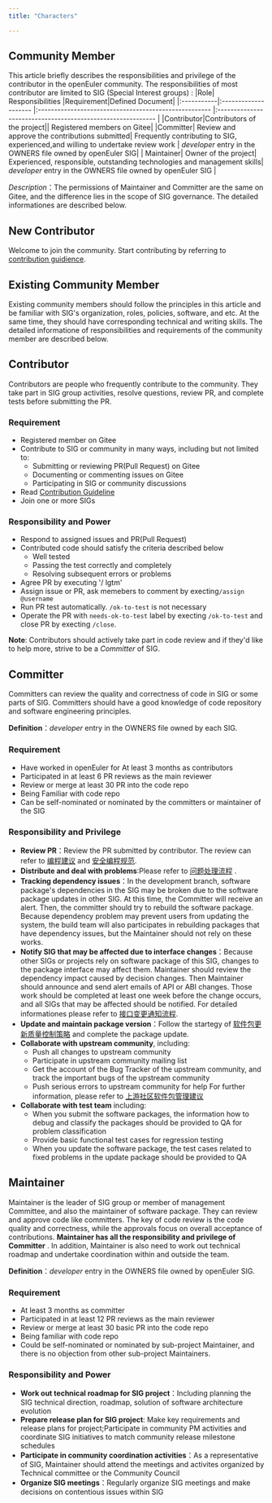 ```yaml
---
title: "Characters"

---
```

<ClientOnly>
  <sig-role-description />
</ClientOnly>
<div class="markdown">

## Community Member


This article briefly describes the responsibilities and privilege of the contributor in the openEuler community. The responsibilities of most contributor are limited to SIG (Special Interest groups) :
|Role| Responsibilities |Requirement|Defined Document|
|:-----------|:-------------------- |:----------------------------------------------------- |:----------------------------------------------------------- |
|Contributor|Contributors of the project|| Registered members on Gitee|
|Committer| Review and approve the contributions submitted| Frequently contributing to SIG, experienced,and willing to undertake review work | *developer* entry in the OWNERS file owned by openEuler SIG|
| Maintainer| Owner of the project| Experienced, responsible, outstanding technologies and management skills| *developer* entry in the OWNERS file owned by openEuler SIG |

*Description*：The permissions of Maintainer and Committer are the same on Gitee, and the difference lies in the scope of SIG governance. The detailed informationes are described below.
 
## New Contributor

Welcome to join the community. Start contributing by referring to [contribution guidience](/en/contributors/README.md).


## Existing Community Member


Existing community members should follow the principles in this article and be familiar with SIG's organization, roles, policies, software, and etc. At the same time, they should have corresponding technical and writing skills. The detailed informatione of responsibilities and requirements of the community member are described below. 


## Contributor
Contributors are people who frequently contribute to the community. They take part in SIG group activities, resolve questions, review PR, and complete tests before submitting the PR. 


### Requirement

+ Registered member on Gitee
+ Contribute to SIG or community in many ways, including but not limited to:
  + Submitting or reviewing PR(Pull Request) on Gitee
  + Documenting or commenting issues on Gitee
  + Participating in SIG or community discussions
+ Read [Contribution Guideline](/en/contributors/README.md)
+ Join one or more SIGs

### Responsibility and Power

+ Respond to assigned issues and PR(Pull Request)
+ Contributed code should satisfy the criteria described below
  + Well tested
  + Passing the test correctly and completely
  + Resolving subsequent errors or problems
+ Agree PR by executing '/ lgtm'
+ Assign issue or PR, ask memebers to comment by execting`/assign @username`
+ Run PR test automatically. `/ok-to-test` is not necessary
+ Operate the PR with `needs-ok-to-test` label by execting `/ok-to-test` and close PR by execting `/close`.

**Note**: Contributors should actively take part in code review and if they'd like to help more, strive to be a *Committer* of SIG.

## Committer

Committers can review the quality and correctness of code in SIG or some parts of SIG. Committers should have a good knowledge of code repository and software engineering principles.

**Definition**：*developer* entry in the OWNERS file owned by each SIG.

### Requirement 

+ Have worked in openEuler for At least 3 months as contributors
+ Participated in at least 6 PR reviews as the main reviewer
+ Review or merge at least 30 PR into the code repo
+ Being Familiar with code repo 
+ Can be self-nominated or nominated by the committers or maintainer of the SIG

### Responsibility and Privilege

+  **Review PR**：Review the PR submitted by contributor. The review can refer to [编程建议]() and [安全编程规范]().
+  **Distribute and deal with problems**:Please refer to [问题处理流程]() .
+  **Tracking dependency issues**：In the development branch, software package's dependencies in the SIG may be broken due to the software package updates in other SIG. At this time, the Committer will receive an alert. Then, the committer should try to rebuild the software package. Because dependency problem may prevent users from updating the system, the build team will also participates in rebuilding packages that have dependency issues, but the Maintainer should not rely on these works.
+  **Notify SIG that may be affected due to interface changes**：Because other SIGs or projects rely on software package of this SIG, changes to the package interface may affect them. Maintainer should review the dependency impact caused by decision changes. Then Maintainer should announce and send alert emails of API or ABI changes. 
Those work should be completed at least one week before the change occurs, and all SIGs that may be affected should be notified. For detailed informationes please refer to [接口变更通知流程]().
+  **Update and maintain package version**：Follow the startegy of [软件包更新质量控制策略]() and complete the package update.
+  **Collaborate with upstream community**, including:
   +    Push all changes to upstream community
   +    Participate in upstream community mailing list
   +    Get the account of the Bug Tracker of the upstream community, and track the important bugs of the upstream community 
   +    Push serious errors to upstream community for help
         For further information, please refer to [上游社区软件包管理建议]()
+  **Collaborate with test team** including:
   +  When you submit the software packages, the information how to debug and classify the packages should be provided to QA for problem classification
   +  Provide basic functional test cases for regression testing
   +  When you update the software package, the test cases related to fixed problems in the update package should be provided to QA


## Maintainer

Maintainer is the leader of SIG group or member of management Committee, and also the maintainer of software package. They can review and approve code like committers. The key of code review is the code quality and correctness, while the approvals focus on overall acceptance of contributions. **Maintainer has all the responsibility and privilege of Committer** . In addition, Maintainer is also need to work out technical roadmap and undertake coordination within and outside the team.

**Definition**：*developer* entry in the OWNERS file owned by openEuler SIG.

### Requirement

+ At least 3 months as committer
+ Participated in at least 12 PR reviews as the main reviewer
+ Review or merge at least 30 basic PR into the code repo
+ Being familiar with code repo 
+ Could be self-nominated or nominated by sub-project Maintainer, and there is no objection from other sub-project Maintainers.

### Responsibility and Power

- **Work out technical roadmap for SIG project**：Including planning the SIG technical direction, roadmap,  solution of software architecture evolution
- **Prepare release plan for SIG project**: Make key requirements and release plans for project;Participate in community PM activities and coordinate SIG initiatives to match community release milestone schedules
- **Participate in community coordination activities**：As a representative of SIG, Maintainer should attend the meetings and activites organized by Technical committee or the Community Council
- **Organize SIG meetings**：Regularly organize SIG meetings and make decisions on contentious issues within SIG

</div>

